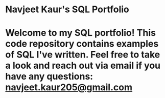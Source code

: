 # Navjeet Kaur's SQL Portfolio
# Welcome to my SQL portfolio! This code repository contains examples of SQL I've written. Feel free to take a look and reach out via email if you have any questions: navjeet.kaur205@gmail.com
